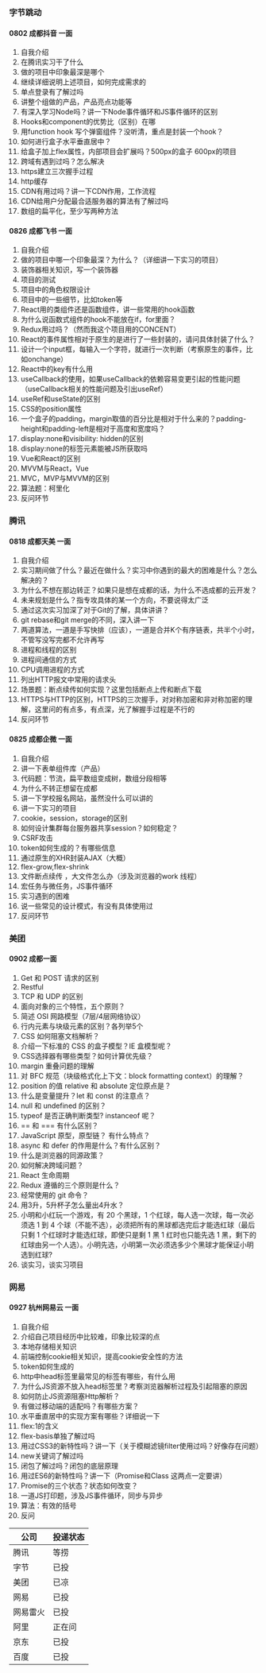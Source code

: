 ### 字节跳动

#### 0802 成都抖音 一面

1. 自我介绍
2. 在腾讯实习干了什么
3. 做的项目中印象最深是哪个
4. 继续详细说明上述项目，如何完成需求的
5. 单点登录有了解过吗
6. 讲整个组做的产品，产品亮点功能等
7. 有深入学习Node吗？讲一下Node事件循环和JS事件循环的区别
8. Hooks和component的优势比（区别）在哪
9. 用function hook 写个弹窗组件？没听清，重点是封装一个hook？
10. 如何进行盒子水平垂直居中？
11. 给盒子加上flex属性，内部项目会扩展吗？500px的盒子 600px的项目
12. 跨域有遇到过吗？怎么解决
13. https建立三次握手过程
14. http缓存
15. CDN有用过吗？讲一下CDN作用，工作流程
16. CDN给用户分配最合适服务器的算法有了解过吗
17. 数组的扁平化，至少写两种方法



#### 0826 成都飞书 一面

1. 自我介绍
2. 做的项目中哪一个印象最深？为什么？（详细讲一下实习的项目）
3. 装饰器相关知识，写一个装饰器
4. 项目的测试
5. 项目中的角色权限设计
6. 项目中的一些细节，比如token等
7. React用的类组件还是函数组件，讲一些常用的hook函数
8. 为什么说函数式组件的hook不能放在if，for里面？
9. Redux用过吗？（然而我这个项目用的CONCENT）
10. React的事件属性相对于原生的是进行了一些封装的，请问具体封装了什么？
11. 设计一个input框，每输入一个字符，就进行一次判断（考察原生的事件，比如onchange）
12. React中的key有什么用
13. useCallback的使用，如果useCallback的依赖容易变更引起的性能问题（useCallback相关的性能问题及引出useRef）
14. useRef和useState的区别
15. CSS的position属性
16. 一个盒子的padding，margin取值的百分比是相对于什么来的？padding-height和padding-left是相对于高度和宽度吗？
17. display:none和visibility: hidden的区别
18. display:none的标签元素能被JS所获取吗
19. Vue和React的区别
20. MVVM与React，Vue
21. MVC，MVP与MVVM的区别
22. 算法题：柯里化
23. 反问环节





### 腾讯

#### 0818 成都天美 一面

1. 自我介绍
2. 实习期间做了什么？最近在做什么？实习中你遇到的最大的困难是什么？怎么解决的？
3. 为什么不想在那边转正？如果只是想在成都的话，为什么不选成都的云开发？
4. 未来规划是什么？指专攻具体的某一个方向，不要说得太广泛
5. 通过这次实习加深了对于Git的了解，具体讲讲？
6. git rebase和git merge的不同，深入讲一下
7. 两道算法，一道是手写快排（应该），一道是合并K个有序链表，共半个小时，不管写没写完都不允许再写
8. 进程和线程的区别
9. 进程间通信的方式
10. CPU调用进程的方式
11. 列出HTTP报文中常用的请求头
12. 场景题：断点续传如何实现？这里包括断点上传和断点下载
13. HTTPS与HTTP的区别，HTTPS的三次握手，对对称加密和非对称加密的理解，这里问的有点多，有点深，光了解握手过程是不行的
14. 反问环节



#### 0825 成都企微 一面

1. 自我介绍
2. 讲一下表单组件库（产品）
3. 代码题：节流，扁平数组变成树，数组分段相等
4. 为什么不转正想留在成都
5. 讲一下学校报名网站，虽然没什么可以讲的
6. 讲一下实习的项目
7. cookie，session，storage的区别
8. 如何设计集群每台服务器共享session？如何稳定？
9. CSRF攻击
10. token如何生成的？有哪些信息
11. 通过原生的XHR封装AJAX（大概）
12. flex-grow,flex-shrink
13. 文件断点续传 ，大文件怎么办（涉及浏览器的work 线程）
14. 宏任务与微任务，JS事件循环
15. 实习遇到的困难
16. 说一些常见的设计模式，有没有具体使用过
17. 反问环节



### 美团

#### 0902 成都一面

1. Get 和 POST 请求的区别
2. Restful
3. TCP 和 UDP 的区别
4. 面向对象的三个特性，五个原则？
5. 简述 OSI 网路模型（7层/4层网络协议）
6. 行内元素与块级元素的区别？各列举5个
7. CSS 如何阻塞文档解析？
8. 介绍一下标准的 CSS 的盒子模型？IE 盒模型呢？
9. CSS选择器有哪些类型？如何计算优先级？
10. margin 重叠问题的理解
11. 对 BFC 规范（块级格式化上下文：block formatting context）的理解？
12. position 的值 relative 和 absolute 定位原点是？
13. 什么是变量提升？let 和 const 的注意点？
14. null 和 undefined 的区别？
15. typeof 是否正确判断类型? instanceof 呢？
16. == 和 === 有什么区别？
17. JavaScript 原型，原型链？ 有什么特点？
18. async 和 defer 的作用是什么？有什么区别？
19. 什么是浏览器的同源政策？
20. 如何解决跨域问题？
21. React 生命周期
22. Redux 遵循的三个原则是什么？
23. 经常使用的 git 命令？
24. 用3升，5升杯子怎么量出4升水？
25. 小明和小红玩一个游戏，有 20 个黑球，1 个红球，每人选一次球，每一次必须选 1 到 4 个球（不能不选），必须把所有的黑球都选完后才能选红球（最后只剩 1 个红球时才能选红球，即使只是剩 1 黑 1 红时也只能先选 1 黑，剩下的红球由另一个人选）。小明先选，小明第一次必须选多少个黑球才能保证小明选到红球?
26. 谈实习，谈实习项目



### 网易

#### 0927 杭州网易云 一面

1. 自我介绍
2. 介绍自己项目经历中比较难，印象比较深的点
3. 本地存储相关知识
4. 前端控制cookie相关知识，提高cookie安全性的方法
5. token如何生成的
6. http中head标签里最常见的标签有哪些，有什么用
7. 为什么JS资源不放入head标签里？考察浏览器解析过程及引起阻塞的原因
8. 如何防止JS资源阻塞Http解析？
9. 有做过移动端的适配吗？有哪些方案？
10. 水平垂直居中的实现方案有哪些？详细说一下
11. flex:1的含义
12. flex-basis单独了解过吗
13. 用过CSS3的新特性吗？讲一下（关于模糊滤镜filter使用过吗？好像存在问题）
14. new关键词了解过吗
15. 闭包了解过吗？闭包的底层原理
16. 用过ES6的新特性吗？讲一下（Promise和Class 这两点一定要讲）
17. Promise的三个状态？状态如何改变？
18. 一道JS打印题，涉及JS事件循环，同步与异步
19. 算法：有效的括号
20. 反问



| 公司     | 投递状态 |
| -------- | -------- |
| 腾讯     | 等捞     |
| 字节     | 已投     |
| 美团     | 已凉     |
| 网易     | 已投     |
| 网易雷火 | 已投     |
| 阿里     | 正在问   |
| 京东     | 已投     |
| 百度     | 已投     |

